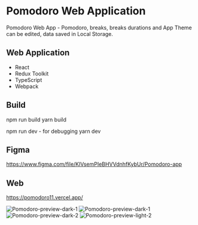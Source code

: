 # Pomodoro Web Application

Pomodoro Web App - Pomodoro, breaks, breaks durations and App Theme can be edited, data saved in Local Storage.

## Web Application

- React
- Redux Toolkit
- TypeScript
- Webpack

## Build

npm run build
yarn build

npm run dev - for debugging
yarn dev

## Figma

https://www.figma.com/file/KlVsemPIeBHVVdnhfKybUr/Pomodoro-app

## Web

https://pomodoro11.vercel.app/

![Pomodoro-preview-dark-1](.web/preview/preview-dark.jpg)
![Pomodoro-preview-dark-1](.web/preview/preview-light.jpg)
![Pomodoro-preview-dark-2](.web/preview/preview-dark-2.jpg)
![Pomodoro-preview-light-2](.web/preview/preview-light-2.jpg)
